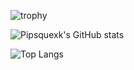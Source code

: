 ![trophy](https://github-profile-trophy.vercel.app/?username=zNitroFire&theme=dracula)

![Pipsquexk's GitHub stats](https://github-readme-stats.vercel.app/api?username=zNitroFire&theme=dracula&count_private=true&show_icons=true)

![Top Langs](https://github-readme-stats.vercel.app/api/top-langs/?username=zNitroFire&theme=dracula)
